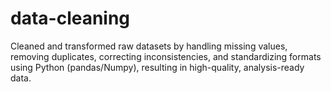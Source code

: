 # data-cleaning
Cleaned and transformed raw datasets by handling missing values, removing duplicates, correcting inconsistencies, and standardizing formats using Python (pandas/Numpy), resulting in high-quality, analysis-ready data.
